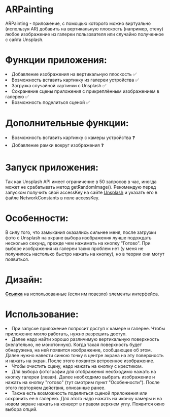 ARPainting
==============

ARPainting - приложение, с помощью которого можно виртуально (используя AR) добавить на вертикальную плоскость (например, стену) любое изображение из галереи пользователя или случайно полученное с сайта Unsplash.

# Функции приложения:
<li> Добавление изображения на вертикальную плоскость ✅
<li> Возможность вставить картинку из галереи устройства ✅ 
<li> Загрузка случайной картинки с Unsplash ✅
<li> Сохранение сцены приложения с прикреплённым изображением в галерею ✅
<li> Возможность поделиться сценой ✅
  
# Дополнительные функции: 
<li> Возможность вставить картинку с камеры устройства ❓
<li> Добавление рамки вокруг изображения ❓

# Запуск приложения:
Так как Unsplash API имеет ограничение в 50 запросов в час, иногда может не срабатывать метод getRandomImage(). Рекомендую перед запуском получить свой accessKey на сайте [Unsplash](https://unsplash.com/developers) и указать его в файле NetworkConstants в поле accessKey. 

# Особенности:
В силу того, что замыкания оказались сильнее меня, после загрузки фото с Unsplash на экране выбора изображения лучше подождать несколько секунд, прежде чем нажимать на кнопку "Готово". При выборе изображения из галереи таких проблем нет (у меня не получилось настолько быстро нажать на кнопку), но в теории они могут появиться.

# Дизайн:
**[Ссылка](https://www.figma.com/file/OF5c3XlXM4HblWQAlhq8BE/ARPainting?node-id=19%3A22)** на использованные (если им повезло) элементы интерфейса.

# Использование:
<li> При запуске приложение попросит доступ к камере и галерее. Чтобы приложение могло работать, нужно разрешить доступ. 
<li> Далее надо найти хорошо различимую вертикальную поверхность (желательно, не монотонную). Когда такая поверхность будет обнаружена, на ней появится изображение, сообщающее об этом. Далее нужно навести синюю точку в центре экрана на эту поверхность и нажать на экран. После этого появится встроенное изображение. 
<li> Чтобы очистить сцену, надо нажать на кнопку с крестиком.
<li> Для выбора фотографии для отображения необходимо нажать на кнопку галереи (левая). Далее необходимо выбрать изображение и нажать на кнопку "готово" (тут смотрим пункт "Особенности"). После этого повторяем действия, описанные ранее. 
<li> Также есть возможность поделиться сценой приложения или сохранить ее в галерею. Для этого надо нажать на иконку камеры и на новом экране нажать на конверт в правом верхнем углу. Появится окно выбора опций. 
